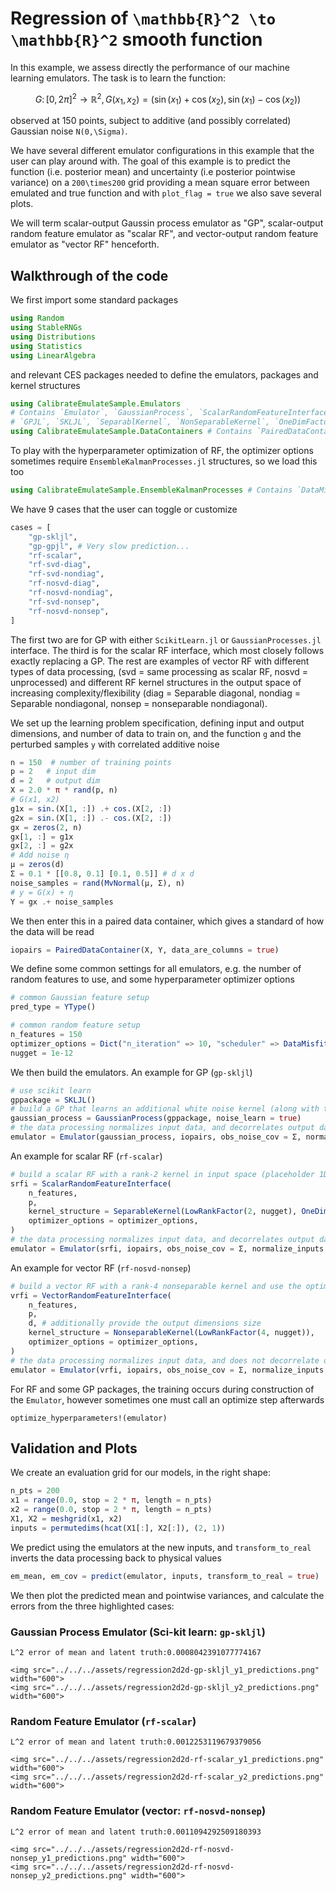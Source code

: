 # Regression of ``\mathbb{R}^2 \to \mathbb{R}^2`` smooth function

In this example, we assess directly the performance of our machine learning emulators. The task is to learn the function:

```math
G\colon [0,2\pi]^2 \to \mathbb{R}^2, G(x_1,x_2) = (\sin(x_1) + \cos(x_2), \sin(x_1) - \cos(x_2)) 
```
observed at 150 points, subject to additive (and possibly correlated) Gaussian noise ``N(0,\Sigma)``.

We have several different emulator configurations in this example that the user can play around with. The goal of this example is to predict the function (i.e. posterior mean) and uncertainty (i.e posterior pointwise variance) on a ``200\times200`` grid providing a mean square error between emulated and true function and  with `plot_flag = true` we also save several plots.

We will term scalar-output Gaussin process emulator as "GP", scalar-output random feature emulator as "scalar RF", and vector-output random feature emulator as "vector RF" henceforth.
## Walkthrough of the code

We first import some standard packages
```julia
using Random
using StableRNGs
using Distributions
using Statistics
using LinearAlgebra
```
and relevant CES packages needed to define the emulators, packages and kernel structures
```julia
using CalibrateEmulateSample.Emulators
# Contains `Emulator`, `GaussianProcess`, `ScalarRandomFeatureInterface`, `VectorRandomFeatureInterface`
# `GPJL`, `SKLJL`, `SeparablKernel`, `NonSeparableKernel`, `OneDimFactor`, `LowRankFactor`, `DiagonalFactor`
using CalibrateEmulateSample.DataContainers # Contains `PairedDataContainer`
```
To play with the hyperparameter optimization of RF, the optimizer options sometimes require `EnsembleKalmanProcesses.jl` structures, so we load this too
```julia
using CalibrateEmulateSample.EnsembleKalmanProcesses # Contains `DataMisfitController`
```
We have 9 cases that the user can toggle or customize
```julia
cases = [
    "gp-skljl",
    "gp-gpjl", # Very slow prediction...
    "rf-scalar",
    "rf-svd-diag",
    "rf-svd-nondiag",
    "rf-nosvd-diag",
    "rf-nosvd-nondiag",
    "rf-svd-nonsep",
    "rf-nosvd-nonsep",
]
```
The first two are for GP with either `ScikitLearn.jl` or `GaussianProcesses.jl` interface. The third is for the scalar RF interface, which most closely follows exactly replacing a GP. The rest are examples of vector RF with different types of data processing, (svd = same processing as scalar RF, nosvd = unprocessed) and different RF kernel structures in the output space of increasing complexity/flexibility (diag = Separable diagonal, nondiag = Separable nondiagonal, nonsep = nonseparable nondiagonal).

We set up the learning problem specification, defining input and output dimensions, and number of data to train on, and the function `g` and the perturbed samples `y` with correlated additive noise
```julia
n = 150  # number of training points
p = 2   # input dim 
d = 2   # output dim
X = 2.0 * π * rand(p, n)
# G(x1, x2)
g1x = sin.(X[1, :]) .+ cos.(X[2, :])
g2x = sin.(X[1, :]) .- cos.(X[2, :])
gx = zeros(2, n)
gx[1, :] = g1x
gx[2, :] = g2x
# Add noise η
μ = zeros(d)
Σ = 0.1 * [[0.8, 0.1] [0.1, 0.5]] # d x d
noise_samples = rand(MvNormal(μ, Σ), n)
# y = G(x) + η
Y = gx .+ noise_samples
```
We then enter this in a paired data container, which gives a standard of how the data will be read
```julia
iopairs = PairedDataContainer(X, Y, data_are_columns = true)
```
We define some common settings for all emulators, e.g. the number of random features to use, and some hyperparameter optimizer options
```julia
# common Gaussian feature setup
pred_type = YType()

# common random feature setup
n_features = 150
optimizer_options = Dict("n_iteration" => 10, "scheduler" => DataMisfitController(on_terminate = "continue"))
nugget = 1e-12
```
We then build the emulators. An example for GP (`gp-skljl`)
```julia
# use scikit learn
gppackage = SKLJL()
# build a GP that learns an additional white noise kernel (along with the default RBF kernel)
gaussian_process = GaussianProcess(gppackage, noise_learn = true)
# the data processing normalizes input data, and decorrelates output data with information from Σ
emulator = Emulator(gaussian_process, iopairs, obs_noise_cov = Σ, normalize_inputs = true) 
```
An example for scalar RF (`rf-scalar`)
```julia
# build a scalar RF with a rank-2 kernel in input space (placeholder 1D kernel in output space) and use the optimizer options during training
srfi = ScalarRandomFeatureInterface(
    n_features, 
    p, 
    kernel_structure = SeparableKernel(LowRankFactor(2, nugget), OneDimFactor()), 
    optimizer_options = optimizer_options,
)
# the data processing normalizes input data, and decorrelates output data with information from Σ
emulator = Emulator(srfi, iopairs, obs_noise_cov = Σ, normalize_inputs = true)
```
An example for vector RF (`rf-nosvd-nonsep`)
```julia
# build a vector RF with a rank-4 nonseparable kernel and use the optimizer options during training
vrfi = VectorRandomFeatureInterface(
    n_features,
    p,
    d, # additionally provide the output dimensions size
    kernel_structure = NonseparableKernel(LowRankFactor(4, nugget)),
    optimizer_options = optimizer_options,
)
# the data processing normalizes input data, and does not decorrelate outputs
emulator = Emulator(vrfi, iopairs, obs_noise_cov = Σ, normalize_inputs = true, decorrelate = false)
```
For RF and some GP packages, the training occurs during construction of the `Emulator`, however sometimes one must call an optimize step afterwards
```
optimize_hyperparameters!(emulator)
```
## Validation and Plots

We create an evaluation grid for our models, in the right shape:
```julia
n_pts = 200
x1 = range(0.0, stop = 2 * π, length = n_pts)
x2 = range(0.0, stop = 2 * π, length = n_pts)
X1, X2 = meshgrid(x1, x2)
inputs = permutedims(hcat(X1[:], X2[:]), (2, 1))
```
We predict using the emulators at the new inputs, and `transform_to_real` inverts the data processing back to physical values
```julia
em_mean, em_cov = predict(emulator, inputs, transform_to_real = true)
```
We then plot the predicted mean and pointwise variances, and calculate the errors from the three highlighted cases:

### Gaussian Process Emulator (Sci-kit learn: `gp-skljl`)
```
L^2 error of mean and latent truth:0.0008042391077774167
```
```@raw html
<img src="../../../assets/regression2d2d-gp-skljl_y1_predictions.png" width="600">
<img src="../../../assets/regression2d2d-gp-skljl_y2_predictions.png" width="600">
```
### Random Feature Emulator (`rf-scalar`)
```
L^2 error of mean and latent truth:0.0012253119679379056
```

```@raw html
<img src="../../../assets/regression2d2d-rf-scalar_y1_predictions.png" width="600">
<img src="../../../assets/regression2d2d-rf-scalar_y2_predictions.png" width="600">
```
### Random Feature Emulator (vector: `rf-nosvd-nonsep`)
```
L^2 error of mean and latent truth:0.0011094292509180393
```

```@raw html
<img src="../../../assets/regression2d2d-rf-nosvd-nonsep_y1_predictions.png" width="600">
<img src="../../../assets/regression2d2d-rf-nosvd-nonsep_y2_predictions.png" width="600">
```
